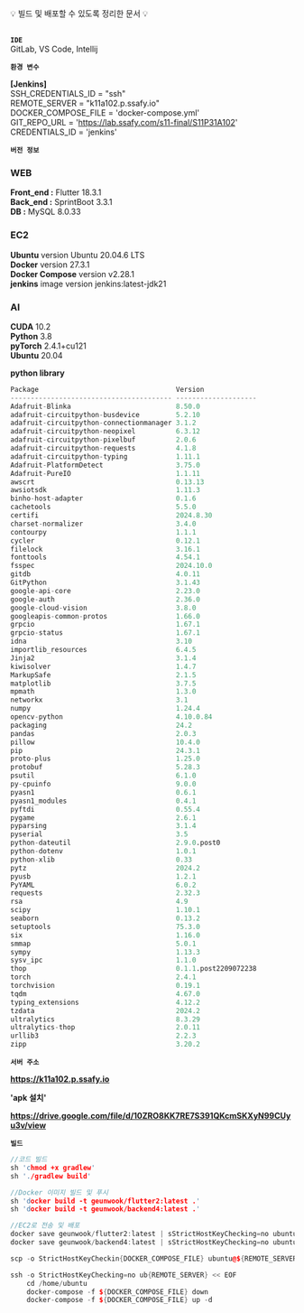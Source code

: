 <aside>
💡 빌드 및 배포할 수 있도록 정리한 문서 💡
</aside>
<br>

**`IDE`** <br>
GitLab, VS Code, Intellij

**`환경 변수`** <br>

**[Jenkins]** <br>
SSH_CREDENTIALS_ID = "ssh" <br>
REMOTE_SERVER = "k11a102.p.ssafy.io" <br>
DOCKER_COMPOSE_FILE = 'docker-compose.yml' <br>
GIT_REPO_URL = 'https://lab.ssafy.com/s11-final/S11P31A102' <br>
CREDENTIALS_ID = 'jenkins' <br>

**`버전 정보`**
### WEB <br>
**Front_end :**  Flutter 18.3.1 <br>
**Back_end :** SprintBoot 3.3.1 <br>
**DB :** MySQL 8.0.33 <br>

### EC2

**Ubuntu** version Ubuntu 20.04.6 LTS <br>
**Docker** version 27.3.1 <br>
**Docker Compose** version v2.28.1 <br>
**jenkins** image version jenkins:latest-jdk21 <br>
### **AI**

**CUDA** 10.2 <br>
**Python** 3.8 <br>
**pyTorch** 2.4.1+cu121 <br>
**Ubuntu** 20.04 <br>

**python library**
```python
Package                                  Version
---------------------------------------- --------------------
Adafruit-Blinka                          8.50.0
adafruit-circuitpython-busdevice         5.2.10
adafruit-circuitpython-connectionmanager 3.1.2
adafruit-circuitpython-neopixel          6.3.12
adafruit-circuitpython-pixelbuf          2.0.6
adafruit-circuitpython-requests          4.1.8
adafruit-circuitpython-typing            1.11.1
Adafruit-PlatformDetect                  3.75.0
Adafruit-PureIO                          1.1.11
awscrt                                   0.13.13
awsiotsdk                                1.11.3
binho-host-adapter                       0.1.6
cachetools                               5.5.0
certifi                                  2024.8.30
charset-normalizer                       3.4.0
contourpy                                1.1.1
cycler                                   0.12.1
filelock                                 3.16.1
fonttools                                4.54.1
fsspec                                   2024.10.0
gitdb                                    4.0.11
GitPython                                3.1.43
google-api-core                          2.23.0
google-auth                              2.36.0
google-cloud-vision                      3.8.0
googleapis-common-protos                 1.66.0
grpcio                                   1.67.1
grpcio-status                            1.67.1
idna                                     3.10
importlib_resources                      6.4.5
Jinja2                                   3.1.4
kiwisolver                               1.4.7
MarkupSafe                               2.1.5
matplotlib                               3.7.5
mpmath                                   1.3.0
networkx                                 3.1
numpy                                    1.24.4
opencv-python                            4.10.0.84
packaging                                24.2
pandas                                   2.0.3
pillow                                   10.4.0
pip                                      24.3.1
proto-plus                               1.25.0
protobuf                                 5.28.3
psutil                                   6.1.0
py-cpuinfo                               9.0.0
pyasn1                                   0.6.1
pyasn1_modules                           0.4.1
pyftdi                                   0.55.4
pygame                                   2.6.1
pyparsing                                3.1.4
pyserial                                 3.5
python-dateutil                          2.9.0.post0
python-dotenv                            1.0.1
python-xlib                              0.33
pytz                                     2024.2
pyusb                                    1.2.1
PyYAML                                   6.0.2
requests                                 2.32.3
rsa                                      4.9
scipy                                    1.10.1
seaborn                                  0.13.2
setuptools                               75.3.0
six                                      1.16.0
smmap                                    5.0.1
sympy                                    1.13.3
sysv_ipc                                 1.1.0
thop                                     0.1.1.post2209072238
torch                                    2.4.1
torchvision                              0.19.1
tqdm                                     4.67.0
typing_extensions                        4.12.2
tzdata                                   2024.2
ultralytics                              8.3.29
ultralytics-thop                         2.0.11
urllib3                                  2.2.3
zipp                                     3.20.2
```
**`서버 주소`** 

**https://k11a102.p.ssafy.io** <br>

**'apk 설치'**

**https://drive.google.com/file/d/10ZRO8KK7RE7S391QKcmSKXyN99CUyu3v/view** <br>

**`빌드`**
```cpp
//코드 빌드
sh 'chmod +x gradlew'
sh './gradlew build'

//Docker 이미지 빌드 및 푸시
sh 'docker build -t geunwook/flutter2:latest .'
sh 'docker build -t geunwook/backend4:latest .'

//EC2로 전송 및 배포
docker save geunwook/flutter2:latest | sStrictHostKeyChecking=no ubuntu@${REMOTE_SEVER}'docker load'
docker save geunwook/backend4:latest | sStrictHostKeyChecking=no ubuntu@${REMOTE_SEVER}'docker load'

scp -o StrictHostKeyCheckin{DOCKER_COMPOSE_FILE} ubuntu@${REMOTE_SERVER}:ubuntu

ssh -o StrictHostKeyChecking=no ub{REMOTE_SERVER} << EOF
    cd /home/ubuntu
    docker-compose -f ${DOCKER_COMPOSE_FILE} down
    docker-compose -f ${DOCKER_COMPOSE_FILE} up -d
```
<br>    
    